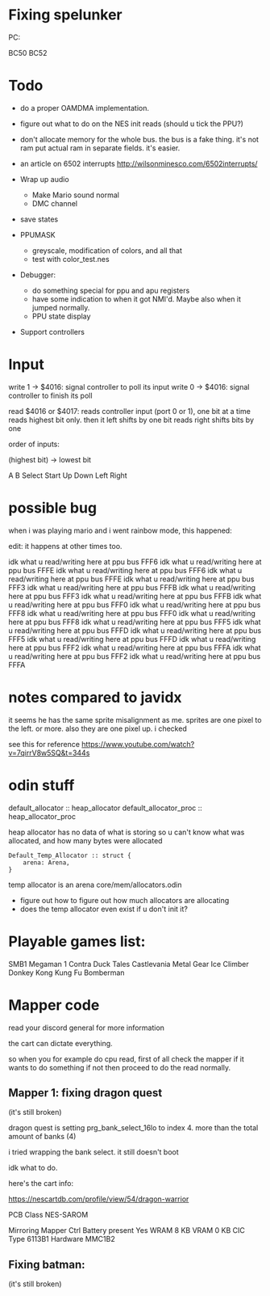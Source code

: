 # Fixing spelunker

PC:

BC50
BC52


# Todo

- do a proper OAMDMA implementation.

- figure out what to do on the NES init reads (should u tick the PPU?)

- don't allocate memory for the whole bus.
 the bus is a fake thing. it's not ram
 put actual ram in separate fields. it's easier.

- an article on 6502 interrupts
	http://wilsonminesco.com/6502interrupts/

- Wrap up audio
	- Make Mario sound normal
	- DMC channel

- save states

- PPUMASK
	- greyscale, modification of colors, and all that
	- test with color_test.nes

- Debugger:
	- do something special for ppu and apu registers
	- have some indication to when it got NMI'd. Maybe also when it jumped normally.
	- PPU state display

- Support controllers

# Input

write 1 -> $4016: signal controller to poll its input
write 0 -> $4016: signal controller to finish its poll

read $4016 or $4017: reads controller input (port 0 or 1), one bit at a time
	reads highest bit only. then it left shifts by one bit
	reads right shifts bits by one

order of inputs:

(highest bit) -> lowest bit

A B Select Start Up Down Left Right

# possible bug

when i was playing mario and i went rainbow mode, this happened:

edit: it happens at other times too.

idk what u read/writing here at ppu bus FFF6
idk what u read/writing here at ppu bus FFFE
idk what u read/writing here at ppu bus FFF6
idk what u read/writing here at ppu bus FFFE
idk what u read/writing here at ppu bus FFF3
idk what u read/writing here at ppu bus FFFB
idk what u read/writing here at ppu bus FFF3
idk what u read/writing here at ppu bus FFFB
idk what u read/writing here at ppu bus FFF0
idk what u read/writing here at ppu bus FFF8
idk what u read/writing here at ppu bus FFF0
idk what u read/writing here at ppu bus FFF8
idk what u read/writing here at ppu bus FFF5
idk what u read/writing here at ppu bus FFFD
idk what u read/writing here at ppu bus FFF5
idk what u read/writing here at ppu bus FFFD
idk what u read/writing here at ppu bus FFF2
idk what u read/writing here at ppu bus FFFA
idk what u read/writing here at ppu bus FFF2
idk what u read/writing here at ppu bus FFFA

# notes compared to javidx

it seems he has the same sprite misalignment as me.
sprites are one pixel to the left. or more.
also they are one pixel up. i checked

see this for reference
https://www.youtube.com/watch?v=7qirrV8w5SQ&t=344s



# odin stuff

default_allocator :: heap_allocator
default_allocator_proc :: heap_allocator_proc

heap allocator has no data of what is storing so u can't know what was allocated, and how many bytes were allocated


	Default_Temp_Allocator :: struct {
		arena: Arena,
	}

temp allocator is an arena
core/mem/allocators.odin


- figure out how to figure out how much allocators are allocating
- does the temp allocator even exist if u don't init it?



# Playable games list:

SMB1
Megaman 1
Contra
Duck Tales
Castlevania
Metal Gear
Ice Climber
Donkey Kong
Kung Fu
Bomberman


# Mapper code

read your discord general for more information

the cart can dictate everything.

so when you for example do cpu read, first of all check the mapper if it wants to do something
if not then proceed to do the read normally.

## Mapper 1: fixing dragon quest

(it's still broken)

dragon quest is setting prg_bank_select_16lo to index 4. more than the total amount of banks (4)


i tried wrapping the bank select. it still doesn't boot

idk what to do.

here's the cart info:

https://nescartdb.com/profile/view/54/dragon-warrior

PCB Class 	NES-SAROM

Mirroring 	Mapper Ctrl
Battery present 	Yes
WRAM 	8 KB
VRAM 	0 KB
CIC Type 	6113B1
Hardware 	MMC1B2

## Fixing batman:

(it's still broken)
